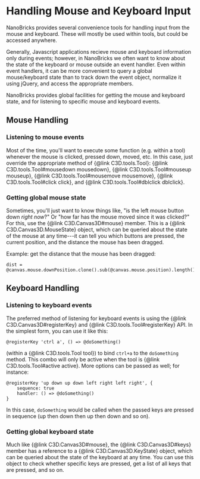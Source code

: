 Handling Mouse and Keyboard Input
=================================

NanoBricks provides several convenience tools for handling input from the mouse and keyboard. These will mostly be used within tools, but could be accessed anywhere. 

Generally, Javascript applications recieve mouse and keyboard information only during events; however, in NanoBricks we often want to know about the state of the keyboard or mouse outside an event handler. Even within event handlers, it can be more convenient to query a global mouse/keyboard state than to track down the event object, normalize it using jQuery, and access the appropriate members. 

NanoBricks provides global facilities for getting the mouse and keyboard state, and for listening to specific mouse and keyboard events.

## Mouse Handling

### Listening to mouse events

Most of the time, you'll want to execute some function (e.g. within a tool) whenever the mouse is clicked, pressed down, moved, etc. In this case, just override the appropriate method of {@link C3D.tools.Tool}: {@link C3D.tools.Tool#mousedown mousedown}, {@link C3D.tools.Tool#mouseup mouseup}, {@link C3D.tools.Tool#mousemove mousemove}, {@link C3D.tools.Tool#click click}, and {@link C3D.tools.Tool#dblclick dblclick}.

### Getting global mouse state 

Sometimes, you'll just want to know things like, "is the left mouse button down _right now_?" Or "how far has the mouse moved since it was clicked?" For this, use the {@link C3D.Canvas3D#mouse} member. This is a {@link C3D.Canvas3D.MouseState} object, which can be queried about the state of the mouse at any time---it can tell you which buttons are pressed, the current position, and the distance the mouse has been dragged.

Example: get the distance that the mouse has been dragged:

	dist = @canvas.mouse.downPosition.clone().sub(@canvas.mouse.position).length()


## Keyboard Handling

### Listening to keyboard events

The preferred method of listening for keyboard events is using the {@link C3D.Canvas3D#registerKey} and {@link C3D.tools.Tool#registerKey} API. In the simplest form, you can use it like this:

	@registerKey 'ctrl a', () => @doSomething()

(within a {@link C3D.tools.Tool tool}) to bind `ctrl+a` to the `doSomething` method. This combo will only be active when the tool is {@link C3D.tools.Tool#active active}. More options can be passed as well; for instance:

	@registerKey 'up down up down left right left right', { 
		sequence: true
		handler: () => @doSomething() 
	}

In this case, `doSomething` would be called when the passed keys are pressed in sequence (up then down then up then down and so on).


### Getting global keyboard state

Much like {@link C3D.Canvas3D#mouse}, the {@link C3D.Canvas3D#keys} member has a reference to a {@link C3D.Canvas3D.KeyState} object, which can be queried about the state of the keyboard at any time. You can use this object to check whether specific keys are pressed, get a list of all keys that are pressed, and so on.
